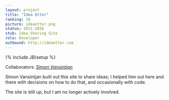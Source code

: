 ```yaml
---
layout: project
title: "Idea Otter"
ranking: 16
picture: ideaotter.png
status: 2011-2016
stub: Idea-Sharing Site
role: Developer
outbound: http://ideaotter.com
---
```

{% include JB/setup %}

Collaborators: _[Simon Vansintjan](http://simon.vansintjan.net/)_

Simon Vansintjan built out this site to share ideas; I helped him out here and there with decisions on how to do that, and occasionally with code.

The site is still up, but I am no longer actively involved.
